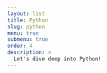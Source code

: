 ```yaml
---
layout: list
title: Python
slug: python
menu: true
submenu: true
order: 4
description: >
  Let's dive deep into Python!
---
```


